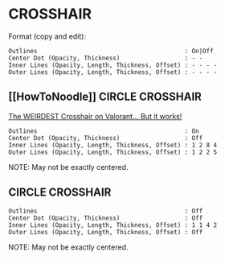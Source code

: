 # CROSSHAIR
Format (copy and edit):
```
Outlines										 : On|Off
Center Dot (Opacity, Thickness)					 : - -
Inner Lines	(Opacity, Length, Thickness, Offset) : - - - -
Outer Lines	(Opacity, Length, Thickness, Offset) : - - - -
```

## [[HowToNoodle]] CIRCLE CROSSHAIR
[The WEIRDEST Crosshair on Valorant... But it works!](https://www.youtube.com/watch?v=wrcjWJ-Ta2g?t=327s)
```
Outlines										 : On
Center Dot (Opacity, Thickness)					 : Off
Inner Lines	(Opacity, Length, Thickness, Offset) : 1 2 8 4
Outer Lines	(Opacity, Length, Thickness, Offset) : 1 2 2 5
```
NOTE: May not be exactly centered.
## CIRCLE CROSSHAIR
```
Outlines										 : Off
Center Dot (Opacity, Thickness)					 : Off
Inner Lines	(Opacity, Length, Thickness, Offset) : 1 1 4 2
Outer Lines	(Opacity, Length, Thickness, Offset) : Off
```
NOTE: May not be exactly centered.